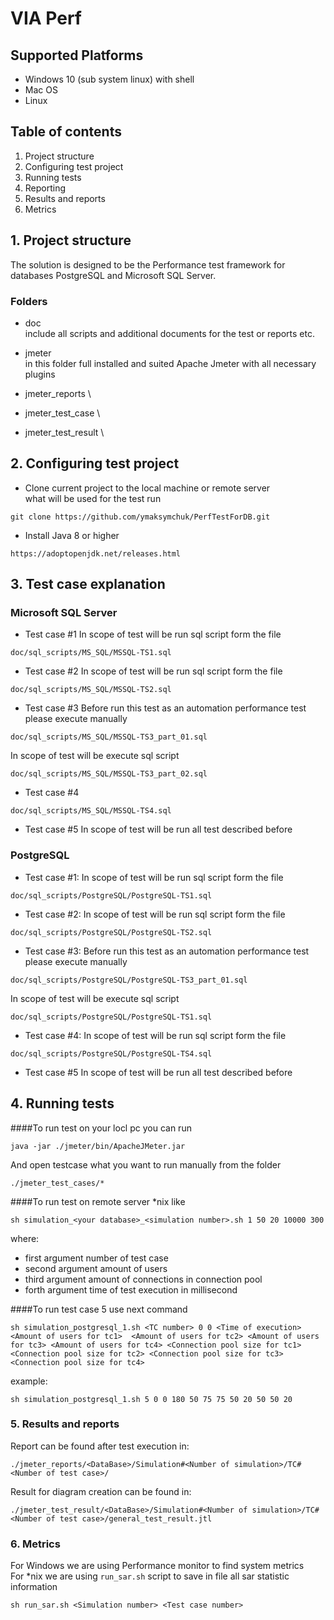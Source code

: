 # VIA Perf

## Supported Platforms
* Windows 10 (sub system linux) with shell
* Mac OS
* Linux

## Table of contents
1. Project structure
2. Configuring test project
3. Running tests
4. Reporting
5. Results and reports
6. Metrics

## 1. Project structure

The solution is designed to be the Performance test framework for databases
PostgreSQL and Microsoft SQL Server.

### Folders

- doc \
include all scripts and additional documents for the test or reports etc.

- jmeter \
in this folder full installed and suited Apache Jmeter with all necessary plugins

- jmeter_reports \

- jmeter_test_case \

- jmeter_test_result \

## 2. Configuring test project

- Clone current project to the local machine or remote server \
what will be used for the test run
```
git clone https://github.com/ymaksymchuk/PerfTestForDB.git 
```

- Install Java 8 or higher 
```
https://adoptopenjdk.net/releases.html
```

## 3. Test case explanation

### Microsoft SQL Server

- Test case #1
In scope of test will be run sql script form the file 
```
doc/sql_scripts/MS_SQL/MSSQL-TS1.sql
```
- Test case #2
In scope of test will be run sql script form the file 
```
doc/sql_scripts/MS_SQL/MSSQL-TS2.sql
```
- Test case #3
Before run this test as an automation performance test please execute manually  
```
doc/sql_scripts/MS_SQL/MSSQL-TS3_part_01.sql
```
In scope of test will be execute sql script
```
doc/sql_scripts/MS_SQL/MSSQL-TS3_part_02.sql
```
- Test case #4
```
doc/sql_scripts/MS_SQL/MSSQL-TS4.sql
```
- Test case #5
In scope of test will be run all test described before  

### PostgreSQL

- Test case #1:
In scope of test will be run sql script form the file 
```
doc/sql_scripts/PostgreSQL/PostgreSQL-TS1.sql
```
- Test case #2:
In scope of test will be run sql script form the file 
```
doc/sql_scripts/PostgreSQL/PostgreSQL-TS2.sql
```
- Test case #3:
Before run this test as an automation performance test please execute manually  
```
doc/sql_scripts/PostgreSQL/PostgreSQL-TS3_part_01.sql   
```
In scope of test will be execute sql script
```
doc/sql_scripts/PostgreSQL/PostgreSQL-TS1.sql
```
- Test case #4:
In scope of test will be run sql script form the file 
```
doc/sql_scripts/PostgreSQL/PostgreSQL-TS4.sql
```
- Test case #5
In scope of test will be run all test described before  


## 4. Running tests
####To run test on your locl pc you can run 
```
java -jar ./jmeter/bin/ApacheJMeter.jar 
```
And open testcase what you want to run manually from the folder
```
./jmeter_test_cases/*
```
####To run test on remote server *nix like
```
sh simulation_<your database>_<simulation number>.sh 1 50 20 10000 300   
```

where:
* first argument number of test case
* second argument amount of users
* third  argument amount of connections in connection pool
* forth argument time of test execution in millisecond  

####To run test case 5 use next command 
```
sh simulation_postgresql_1.sh <TC number> 0 0 <Time of execution> <Amount of users for tc1>  <Amount of users for tc2> <Amount of users for tc3> <Amount of users for tc4> <Connection pool size for tc1> <Connection pool size for tc2> <Connection pool size for tc3> <Connection pool size for tc4>
```
example: 
```
sh simulation_postgresql_1.sh 5 0 0 180 50 75 75 50 20 50 50 20
```

### 5. Results and reports
Report can be found after test execution in:
```
./jmeter_reports/<DataBase>/Simulation#<Number of simulation>/TC#<Number of test case>/
```
Result for diagram creation can be found in:
```
./jmeter_test_result/<DataBase>/Simulation#<Number of simulation>/TC#<Number of test case>/general_test_result.jtl
```

### 6. Metrics
For Windows we are using Performance monitor to find system metrics \
For *nix we are using ``run_sar.sh`` script 
to save in file all sar statistic information
```
sh run_sar.sh <Simulation number> <Test case number>
```